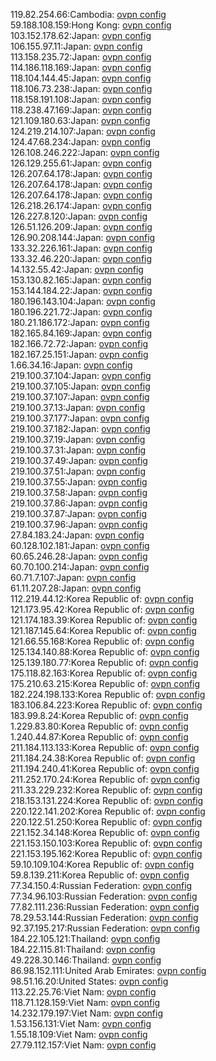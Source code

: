119.82.254.66:Cambodia: [ovpn config](vpn/119_82_254_66.ovpn)  
59.188.108.159:Hong Kong: [ovpn config](vpn/59_188_108_159.ovpn)  
103.152.178.62:Japan: [ovpn config](vpn/103_152_178_62.ovpn)  
106.155.97.11:Japan: [ovpn config](vpn/106_155_97_11.ovpn)  
113.158.235.72:Japan: [ovpn config](vpn/113_158_235_72.ovpn)  
114.186.118.169:Japan: [ovpn config](vpn/114_186_118_169.ovpn)  
118.104.144.45:Japan: [ovpn config](vpn/118_104_144_45.ovpn)  
118.106.73.238:Japan: [ovpn config](vpn/118_106_73_238.ovpn)  
118.158.191.108:Japan: [ovpn config](vpn/118_158_191_108.ovpn)  
118.238.47.169:Japan: [ovpn config](vpn/118_238_47_169.ovpn)  
121.109.180.63:Japan: [ovpn config](vpn/121_109_180_63.ovpn)  
124.219.214.107:Japan: [ovpn config](vpn/124_219_214_107.ovpn)  
124.47.68.234:Japan: [ovpn config](vpn/124_47_68_234.ovpn)  
126.108.246.222:Japan: [ovpn config](vpn/126_108_246_222.ovpn)  
126.129.255.61:Japan: [ovpn config](vpn/126_129_255_61.ovpn)  
126.207.64.178:Japan: [ovpn config](vpn/126_207_64_178.ovpn)  
126.207.64.178:Japan: [ovpn config](vpn/126_207_64_178.ovpn)  
126.207.64.178:Japan: [ovpn config](vpn/126_207_64_178.ovpn)  
126.218.26.174:Japan: [ovpn config](vpn/126_218_26_174.ovpn)  
126.227.8.120:Japan: [ovpn config](vpn/126_227_8_120.ovpn)  
126.51.126.209:Japan: [ovpn config](vpn/126_51_126_209.ovpn)  
126.90.208.144:Japan: [ovpn config](vpn/126_90_208_144.ovpn)  
133.32.226.161:Japan: [ovpn config](vpn/133_32_226_161.ovpn)  
133.32.46.220:Japan: [ovpn config](vpn/133_32_46_220.ovpn)  
14.132.55.42:Japan: [ovpn config](vpn/14_132_55_42.ovpn)  
153.130.82.165:Japan: [ovpn config](vpn/153_130_82_165.ovpn)  
153.144.184.22:Japan: [ovpn config](vpn/153_144_184_22.ovpn)  
180.196.143.104:Japan: [ovpn config](vpn/180_196_143_104.ovpn)  
180.196.221.72:Japan: [ovpn config](vpn/180_196_221_72.ovpn)  
180.21.186.172:Japan: [ovpn config](vpn/180_21_186_172.ovpn)  
182.165.84.169:Japan: [ovpn config](vpn/182_165_84_169.ovpn)  
182.166.72.72:Japan: [ovpn config](vpn/182_166_72_72.ovpn)  
182.167.25.151:Japan: [ovpn config](vpn/182_167_25_151.ovpn)  
1.66.34.16:Japan: [ovpn config](vpn/1_66_34_16.ovpn)  
219.100.37.104:Japan: [ovpn config](vpn/219_100_37_104.ovpn)  
219.100.37.105:Japan: [ovpn config](vpn/219_100_37_105.ovpn)  
219.100.37.107:Japan: [ovpn config](vpn/219_100_37_107.ovpn)  
219.100.37.13:Japan: [ovpn config](vpn/219_100_37_13.ovpn)  
219.100.37.177:Japan: [ovpn config](vpn/219_100_37_177.ovpn)  
219.100.37.182:Japan: [ovpn config](vpn/219_100_37_182.ovpn)  
219.100.37.19:Japan: [ovpn config](vpn/219_100_37_19.ovpn)  
219.100.37.31:Japan: [ovpn config](vpn/219_100_37_31.ovpn)  
219.100.37.49:Japan: [ovpn config](vpn/219_100_37_49.ovpn)  
219.100.37.51:Japan: [ovpn config](vpn/219_100_37_51.ovpn)  
219.100.37.55:Japan: [ovpn config](vpn/219_100_37_55.ovpn)  
219.100.37.58:Japan: [ovpn config](vpn/219_100_37_58.ovpn)  
219.100.37.86:Japan: [ovpn config](vpn/219_100_37_86.ovpn)  
219.100.37.87:Japan: [ovpn config](vpn/219_100_37_87.ovpn)  
219.100.37.96:Japan: [ovpn config](vpn/219_100_37_96.ovpn)  
27.84.183.24:Japan: [ovpn config](vpn/27_84_183_24.ovpn)  
60.128.102.181:Japan: [ovpn config](vpn/60_128_102_181.ovpn)  
60.65.246.28:Japan: [ovpn config](vpn/60_65_246_28.ovpn)  
60.70.100.214:Japan: [ovpn config](vpn/60_70_100_214.ovpn)  
60.71.7.107:Japan: [ovpn config](vpn/60_71_7_107.ovpn)  
61.11.207.28:Japan: [ovpn config](vpn/61_11_207_28.ovpn)  
112.219.44.12:Korea Republic of: [ovpn config](vpn/112_219_44_12.ovpn)  
121.173.95.42:Korea Republic of: [ovpn config](vpn/121_173_95_42.ovpn)  
121.174.183.39:Korea Republic of: [ovpn config](vpn/121_174_183_39.ovpn)  
121.187.145.64:Korea Republic of: [ovpn config](vpn/121_187_145_64.ovpn)  
121.66.55.168:Korea Republic of: [ovpn config](vpn/121_66_55_168.ovpn)  
125.134.140.88:Korea Republic of: [ovpn config](vpn/125_134_140_88.ovpn)  
125.139.180.77:Korea Republic of: [ovpn config](vpn/125_139_180_77.ovpn)  
175.118.82.163:Korea Republic of: [ovpn config](vpn/175_118_82_163.ovpn)  
175.210.63.215:Korea Republic of: [ovpn config](vpn/175_210_63_215.ovpn)  
182.224.198.133:Korea Republic of: [ovpn config](vpn/182_224_198_133.ovpn)  
183.106.84.223:Korea Republic of: [ovpn config](vpn/183_106_84_223.ovpn)  
183.99.8.24:Korea Republic of: [ovpn config](vpn/183_99_8_24.ovpn)  
1.229.83.80:Korea Republic of: [ovpn config](vpn/1_229_83_80.ovpn)  
1.240.44.87:Korea Republic of: [ovpn config](vpn/1_240_44_87.ovpn)  
211.184.113.133:Korea Republic of: [ovpn config](vpn/211_184_113_133.ovpn)  
211.184.24.38:Korea Republic of: [ovpn config](vpn/211_184_24_38.ovpn)  
211.194.240.41:Korea Republic of: [ovpn config](vpn/211_194_240_41.ovpn)  
211.252.170.24:Korea Republic of: [ovpn config](vpn/211_252_170_24.ovpn)  
211.33.229.232:Korea Republic of: [ovpn config](vpn/211_33_229_232.ovpn)  
218.153.131.224:Korea Republic of: [ovpn config](vpn/218_153_131_224.ovpn)  
220.122.141.202:Korea Republic of: [ovpn config](vpn/220_122_141_202.ovpn)  
220.122.51.250:Korea Republic of: [ovpn config](vpn/220_122_51_250.ovpn)  
221.152.34.148:Korea Republic of: [ovpn config](vpn/221_152_34_148.ovpn)  
221.153.150.103:Korea Republic of: [ovpn config](vpn/221_153_150_103.ovpn)  
221.153.195.162:Korea Republic of: [ovpn config](vpn/221_153_195_162.ovpn)  
59.10.109.104:Korea Republic of: [ovpn config](vpn/59_10_109_104.ovpn)  
59.8.139.211:Korea Republic of: [ovpn config](vpn/59_8_139_211.ovpn)  
77.34.150.4:Russian Federation: [ovpn config](vpn/77_34_150_4.ovpn)  
77.34.96.103:Russian Federation: [ovpn config](vpn/77_34_96_103.ovpn)  
77.82.111.236:Russian Federation: [ovpn config](vpn/77_82_111_236.ovpn)  
78.29.53.144:Russian Federation: [ovpn config](vpn/78_29_53_144.ovpn)  
92.37.195.217:Russian Federation: [ovpn config](vpn/92_37_195_217.ovpn)  
184.22.105.121:Thailand: [ovpn config](vpn/184_22_105_121.ovpn)  
184.22.115.81:Thailand: [ovpn config](vpn/184_22_115_81.ovpn)  
49.228.30.146:Thailand: [ovpn config](vpn/49_228_30_146.ovpn)  
86.98.152.111:United Arab Emirates: [ovpn config](vpn/86_98_152_111.ovpn)  
98.51.16.20:United States: [ovpn config](vpn/98_51_16_20.ovpn)  
113.22.25.76:Viet Nam: [ovpn config](vpn/113_22_25_76.ovpn)  
118.71.128.159:Viet Nam: [ovpn config](vpn/118_71_128_159.ovpn)  
14.232.179.197:Viet Nam: [ovpn config](vpn/14_232_179_197.ovpn)  
1.53.156.131:Viet Nam: [ovpn config](vpn/1_53_156_131.ovpn)  
1.55.18.109:Viet Nam: [ovpn config](vpn/1_55_18_109.ovpn)  
27.79.112.157:Viet Nam: [ovpn config](vpn/27_79_112_157.ovpn)  
